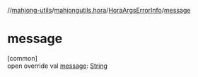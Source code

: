//[mahjong-utils](../../../index.md)/[mahjongutils.hora](../index.md)/[HoraArgsErrorInfo](index.md)/[message](message.md)

# message

[common]\
open override val [message](message.md): [String](https://kotlinlang.org/api/latest/jvm/stdlib/kotlin/-string/index.html)
